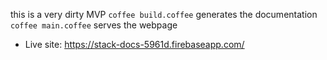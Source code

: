 this is a very dirty MVP
`coffee build.coffee` generates the documentation
`coffee main.coffee` serves the webpage

- Live site: https://stack-docs-5961d.firebaseapp.com/
